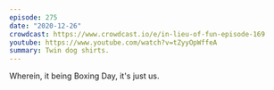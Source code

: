 ```yaml
---
episode: 275
date: "2020-12-26"
crowdcast: https://www.crowdcast.io/e/in-lieu-of-fun-episode-169
youtube: https://www.youtube.com/watch?v=tZyyOpWffeA
summary: Twin dog shirts.
---
```

Wherein, it being Boxing Day, it's just us.
